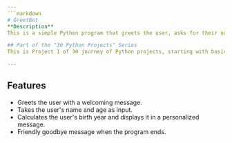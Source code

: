 ```yaml
---
```markdown
# GreetBot
**Description**  
This is a simple Python program that greets the user, asks for their name and age, and calculates the year they were born based on the current year.

## Part of the "30 Python Projects" Series
This is Project 1 of 30 journey of Python projects, starting with basic concepts and gradually increasing in complexity.

---
```


## Features

- Greets the user with a welcoming message.
- Takes the user's name and age as input.
- Calculates the user's birth year and displays it in a personalized message.
- Friendly goodbye message when the program ends.
